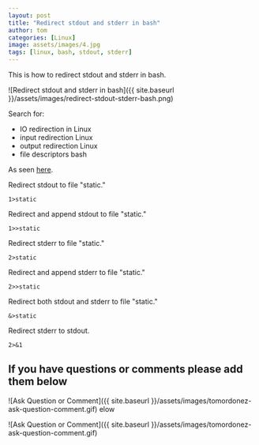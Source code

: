 ```yaml
---
layout: post
title: "Redirect stdout and stderr in bash"
author: tom
categories: [Linux]
image: assets/images/4.jpg
tags: [linux, bash, stdout, stderr]
---
```


This is how to redirect stdout and stderr in bash.

![Redirect stdout and stderr in bash]({{ site.baseurl }}/assets/images/redirect-stdout-stderr-bash.png)

Search for:

* IO redirection in Linux
* input redirection Linux
* output redirection Linux
* file descriptors bash

As seen <a href="http://tldp.org/LDP/abs/html/io-redirection.html" target="_blank">here</a>.

Redirect stdout to file "static."

    1>static

Redirect and append stdout to file "static."

    1>>static

Redirect stderr to file "static."

    2>static

Redirect and append stderr to file "static."

    2>>static

Redirect both stdout and stderr to file "static."

    &>static
    
Redirect stderr to stdout.

    2>&1


## If you have questions or comments please add them below

![Ask Question or Comment]({{ site.baseurl }}/assets/images/tomordonez-ask-question-comment.gif)
elow

![Ask Question or Comment]({{ site.baseurl }}/assets/images/tomordonez-ask-question-comment.gif)
